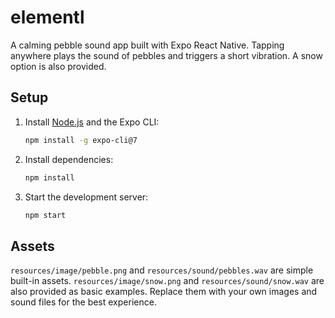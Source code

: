 # elementl

A calming pebble sound app built with Expo React Native. Tapping anywhere plays
the sound of pebbles and triggers a short vibration. A snow option is also
provided.

## Setup

1. Install [Node.js](https://nodejs.org/) and the Expo CLI:
   ```bash
   npm install -g expo-cli@7
   ```
2. Install dependencies:
   ```bash
   npm install
   ```
3. Start the development server:
   ```bash
   npm start
   ```

## Assets

`resources/image/pebble.png` and `resources/sound/pebbles.wav` are simple built-in assets.
`resources/image/snow.png` and `resources/sound/snow.wav` are also provided as basic examples.
Replace them with your own images and sound files for the best experience.
